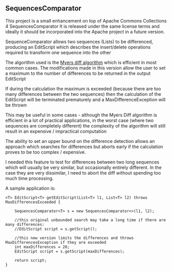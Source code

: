 ## SequencesComparator

This project is a small enhancement on top of Apache Commons Collections 4 SequencesComparator
It is released under the same license terms and ideally it should be incorporated into the Apache project in a future version.

SequenceComparator allows two sequences (Lists) to be differenced, producing an EditScript which describes the insert/delete operations required to transform
one sequence into the other

The algorithm used is the [Myers diff algorithm](http://www.xmailserver.org/diff2.pdf) which is efficient in most common cases.
The modifications made in this version allow the user to set a maximum to the number of differences to be returned in the output EditScript

If during the calculation the maximum is exceeded (because there are too many differences between the two sequences) then the calculation of the EditScript will be 
terminated prematurely and a MaxDifferenceException will be thrown

This may be useful in some cases - although the Myers Diff algorithm is efficient in a lot of practical applications, in the worst case (where two sequences are completely different)
the complexity of the algorithm will still result in an expensive / impractical computation

The ability to set an upper bound on the difference detection allows an approach which searches for differences but aborts early if the calculation
proves to be too complex / expensive.

I needed this feature to test for differences between two long sequences which will usually be very similar, but occasionally entirely different.
In the case they are very dissimilar, I need to abort the diff without spending too much time processing.



A sample application is:

    <T> EditScript<T> getEditScript(List<T> l1, List<T> l2) throws MaxDifferencesExceeded {

        SequencesComparator<T> s = new SequencesComparator<>(l1, l2);

        //this original unbounded search may take a long time if there are many differences:
        //EditScript script = s.getScript();
        
        //this new version limits the differences and throws MaxDifferencesException if they are exceeded
        int maxDifferences = 20; 
        EditScript script = s.getScript(maxDifferences);
        
        return script;
    }



